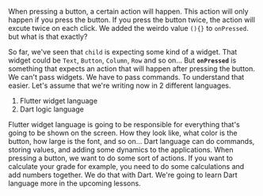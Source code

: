 When pressing a button, a certain action will happen. This action will only happen if you press the button. If you press the button twice, the action will excute twice on each click. We added the weirdo value `(){}` to `onPressed`. but what is that exactly?

So far, we've seen that `child` is expecting some kind of a widget. That widget could be `Text`, `Button`, `Column`, `Row` and so on… But **`onPressed`** is something that expects an action that will happen after pressing the button. We can't pass widgets. We have to pass commands. To understand that easier. Let's assume that we're writing now in 2 different languages.

1. Flutter widget language
2. Dart logic language

Flutter widget language is going to be responsible for everything that's going to be shown on the screen. How they look like, what color is the button, how large is the font, and so on… Dart language can do commands, storing values, and adding some dynamics to the applications. When pressing a button, we want to do some sort of actions. If you want to calculate your grade for example, you need to do some calculations and add numbers together. We do that with Dart. We're going to learn Dart language more in the upcoming lessons.

